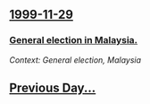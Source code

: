 ## [1999-11-29](/news/1999/11/29/index.md)

### [ General election in Malaysia.](/news/1999/11/29/general-election-in-malaysia.md)
_Context: General election, Malaysia_

## [Previous Day...](/news/1999/11/28/index.md)

